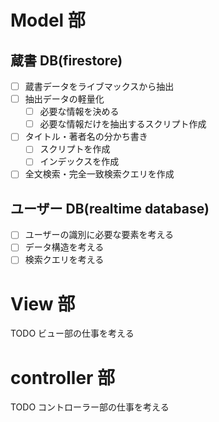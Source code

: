 # Model 部

## 蔵書 DB(firestore)

- [ ] 蔵書データをライブマックスから抽出
- [ ] 抽出データの軽量化
  - [ ] 必要な情報を決める
  - [ ] 必要な情報だけを抽出するスクリプト作成
- [ ] タイトル・著者名の分かち書き
  - [ ] スクリプトを作成
  - [ ] インデックスを作成
- [ ] 全文検索・完全一致検索クエリを作成

## ユーザー DB(realtime database)

- [ ] ユーザーの識別に必要な要素を考える
- [ ] データ構造を考える
- [ ] 検索クエリを考える

# View 部

TODO ビュー部の仕事を考える

# controller 部

TODO コントローラー部の仕事を考える
